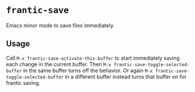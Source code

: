 # `frantic-save` 

Emacs minor mode to save files immediately.

## Usage

Call `M-x frantic-save-activate-this-buffer` to start immediately saving each
change in the current buffer. Then `M-x frantic-save-toggle-selected-buffer`
in the same buffer turns off the behavior. Or again `M-x
frantic-save-toggle-selected-buffer` in a different buffer instead turns that
buffer on for frantic saving.

